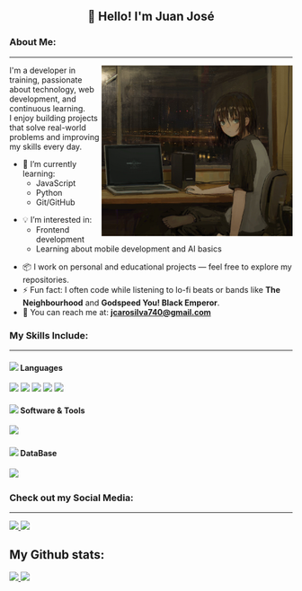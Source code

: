 <h2 align="center">👋 Hello! I'm Juan José</h2>

### About Me:
------
<!-- Imagen decorativa al lado derecho -->
<img align="right" src="https://github.com/I-am-vishalmaurya/I-am-vishalmaurya/blob/main/cropped_image.png" alt="Unfortunately I didn't find the author of the pic, feel to open a pull request if found" width="340" />

<!-- Descripción personal -->
I'm a developer in training, passionate about technology, web development, and continuous learning.  
I enjoy building projects that solve real-world problems and improving my skills every day.

<!-- Tecnologías que estás aprendiendo -->
- 🌱 I’m currently learning:
  - JavaScript
  - Python
  - Git/GitHub

<!-- Intereses actuales sin profundizar mucho en temas que aún estás conociendo -->
- 💡 I’m interested in:
  - Frontend development
  - Learning about mobile development and AI basics

<!-- Información adicional y contacto -->
- 📦 I work on personal and educational projects — feel free to explore my repositories.
- ⚡ Fun fact: I often code while listening to lo-fi beats or bands like **The Neighbourhood** and **Godspeed You! Black Emperor**.
- 📢 You can reach me at: **jcarosilva740@gmail.com**

### My Skills Include:
------

<!-- Lenguajes de programación -->
<h4>
<picture> <img src = "https://github.com/7oSkaaa/7oSkaaa/blob/main/Images/Programming_Languages.gif?raw=true" width = 30px>  </picture> Languages
</h4>
<span> 
  <img src="https://img.shields.io/badge/HTML5-E34F26?style=for-the-badge&logo=html5&logoColor=white">
  <img src="https://img.shields.io/badge/CSS3-1572B6?style=for-the-badge&logo=css3&logoColor=white">
  <img src="https://img.shields.io/badge/JavaScript-F7DF1E?style=for-the-badge&logo=javascript&logoColor=black">
  <img src="https://img.shields.io/badge/PHP-777BB4?style=for-the-badge&logo=php&logoColor=white">
  <img src="https://img.shields.io/badge/python-3670A0?style=for-the-badge&logo=python&logoColor=ffdd54">
</span>

<!-- Herramientas de software -->
<h4> 
  <picture> <img src = "https://github.com/7oSkaaa/7oSkaaa/blob/main/Images/Software_Tools.gif?raw=true" width = 30px>  </picture> Software & Tools 
</h4>
<span>
  <img src="https://img.shields.io/badge/git-%23F05033.svg?style=for-the-badge&logo=git&logoColor=white">
</span>

<!-- Base de datos -->
<h4> 
  <picture> <img src = "https://github.com/7oSkaaa/7oSkaaa/blob/main/Images/CP_PS.gif?raw=true" width = 30px>  </picture> DataBase 
</h4>
<span>
  <img src="https://img.shields.io/badge/mysql-4479A1.svg?style=for-the-badge&logo=mysql&logoColor=white">
</span>

### Check out my Social Media:
------

<!-- Redes sociales -->
<a href="https://www.instagram.com/jjcs_chepe_/">
 <img src="https://img.shields.io/badge/Instagram-%23E4405F.svg?style=for-the-badge&logo=Instagram&logoColor=white">
</a>
<a href="https://www.tiktok.com/@juan.jos449">
 <img src="https://img.shields.io/badge/TikTok-%23000000.svg?style=for-the-badge&logo=TikTok&logoColor=white">
</a>

## My Github stats:

<!-- Estadísticas de GitHub -->
<div>
<a href="https://github.com/JuanChepe-ship-it">
<img height="180em" src="https://github-readme-stats.vercel.app/api?username=JuanChepe-ship-it&show_icons=true&theme=default&include_all_commits=true&count_private=true"/>
<img height="180em" src="https://github-readme-stats.vercel.app/api/top-langs/?username=JuanChepe-ship-it&layout=compact&langs_count=7&theme=default"/></a>
</div>
